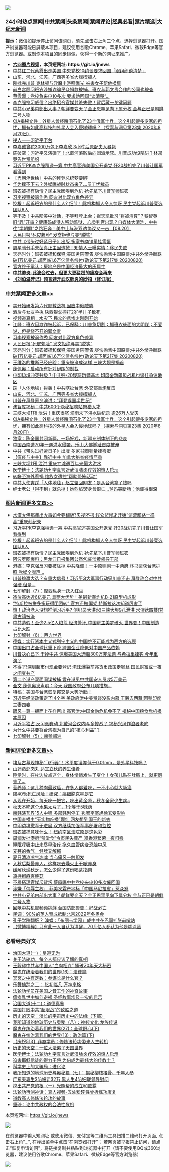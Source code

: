 ![](https://raw.githubusercontent.com/fqnews/bnews/master/64photo/fqnews-qr.jpg)

<div id="tt">
<h3>24小时热点禁闻|<a href="#%E4%B8%AD%E5%85%B1%E7%A6%81%E9%97%BB%E6%9B%B4%E5%A4%9A%E6%96%87%E7%AB%A0">中共禁闻</a>|<a href="#%E5%9B%BE%E7%89%87%E6%96%B0%E9%97%BB%E6%9B%B4%E5%A4%9A%E6%96%87%E7%AB%A0">头条禁闻</a>|<a href="#%E6%96%B0%E9%97%BB%E8%AF%84%E8%AE%BA%E6%9B%B4%E5%A4%9A%E6%96%87%E7%AB%A0">禁闻评论|<a href="#%E5%BF%85%E7%9C%8B%E7%BB%8F%E5%85%B8%E5%A5%BD%E6%96%87">经典必看|<a href="/video.md#%E7%A6%81%E7%89%87%E7%B2%BE%E9%80%89">禁片精选</a>|<a href="https://github.com/fqnews/djy/blob/master/gb/nf1351518.md#1">大纪元新闻</a></h3>
<div><b>提示：</b>微信如提示停止访问该网页，须先点击右上角三个点，选择浏览器打开。国产浏览器可能已屏蔽本项目，建议使用谷歌Chrome、苹果Safari、微软Edge等官方浏览器。或<a href="https://github.com/fqnews/bnews/blob/master/%E5%88%B6%E4%BD%9Cgit%E7%A6%81%E9%97%BB%E9%95%9C%E5%83%8F.md">制作本项目的同步镜像</a>，获得一个新的网址来推广。</div>
<ul>
<li><b><a href="http://d1.bdrive.tk/64.mp4" target="_blank">六四图片视频</a>，本页短网址: https://git.io/jnews</b></li>
<li><a href="/headline/20200821/1383221.md">中共红二代蔡霞出走美国 中央党校10约谈要求回国「跟组织谈清楚」</a></li>
<li><a href="/cbnews/20200821/1383395.md">山东、河北、江苏、广西等多省大规模抓人</a></li>
<li><a href="/cnnews/20200821/1383243.md">刚批完川普 克林顿与淫魔出游照曝光 被害女子帮他揉肩</a></li>
<li><a href="/worldnews/usa/20200821/1383252.md">前白宫顾问班农涉嫌诈骗民众捐款被捕，班农与郭文贵合作的公司也被查</a></li>
<li><a href="/cnnews/20200821/1383403.md">蔡霞曝：党校急来电10多次 要求她回国“谈清楚”…</a></li>
<li><a href="/cnnews/20200821/1383443.md">李克强抢习威信？出绝招令官媒封杀失败！背后藏一关键问题</a></li>
<li><a href="/comments/20200821/1383490.md">中共小兄弟内部出大事？朝鲜要变天？金正恩罕见向下属分权 金与正已是朝鲜二号人物</a></li>
<li><a href="/cbnews/20200821/1383360.md">CIA揭秘文件：外星人曾经瞬间石化了23个俄军士兵。这个引起很多专家的担忧，拥有如此高科技的外星人会入侵地球吗？（探索与洞见第23集 2020年8月20日）</a></li>
<li><a href="/ssgc/20200821/1383342.md">换人——习近平下台</a></li>
<li><a href="/baitai/20200821/1383534.md">李嘉诚曾花3000万包下李嘉欣 3小时后原配夫人暴毙</a></li>
<li><a href="/bannedvideo/20200821/1383263.md">陈破空：习近平又演砸了！北戴河落败后向团派示软。川普成功设陷阱？林郑哭告世贸组织</a></li>
<li><a href="/topimagenews/20200821/1383595.md">习近平PK李克强稍逊一筹 中共高官逃美国公开退党 歼20战机完了川普让国军看得到</a></li>
<li><a href="/ssgc/20200821/1383319.md">〖兲朝浮世绘〗中共的拜登总统梦要碎</a></li>
<li><a href="/cnnews/20200821/1383513.md">华为撑不下去？外媒曝战时状态来了…员工忧裁员</a></li>
<li><a href="/topimagenews/20200821/1383491.md">班农被捕有隐情？民主党因嗅到危机 抢先拿下川普军师班农</a></li>
<li><a href="/cbnews/20200821/1383480.md">习李视察被讽作秀 网友对比双方角色差异</a></li>
<li><a href="/topimagenews/20200821/1383581.md">挖根！起诉班农的是什么人? 细节！此机构抓人令人惊讶 民主党起诉川普竞选团队6人</a></li>
<li><a href="/bannedvideo/20200821/1383383.md">等不及！中共盼美中对话，不等拜登上台；崔天凯批习“将被清算”？黎智英旧“罪”开审？健康码成港人移动监狱，心灵判官出现？自媒体大清洗，中共往“学朝鲜”之路狂奔！美中止与港双边协议又一击 【08.20】</a></li>
<li><a href="/cbnews/20200821/1383460.md">人民日报“死皮赖脸” 发文拒绝与美“脱钩”</a></li>
<li><a href="/cbnews/20200821/1383264.md">中共《带头过好紧日子》出版 多家书商销量挂零蛋</a></li>
<li><a href="/yule/20200821/1383366.md">周星驰分手朱茵真正主因遭掀！知情人士曝实情：移民失败</a></li>
<li><a href="/cbnews/20200821/1383444.md">天亮时分：班农被捕和保释;美国务院警告,尽快抛售中国股票;中共外储净额跌破1万亿美元,却面临1.6万亿债务偿付(政论天下第217集 20200820)</a></li>
<li><a href="/cnnews/20200821/1383387.md">官方终于承认：房地产是中国经济最大的灰犀牛</a></li>
<li><b><a href="/comments/20200211/1275071.md" target="_blank">中共肺炎-此波会过去，但更大更猛烈的瘟疫会再来</a></b></li>
<li><b><a href="/comments/20200207/1272816.md" target="_blank">《刘伯温碑记》预言避开武汉肺炎的妙招（修订版）</a></b></li>
</ul>
</div>

<div class="catlist">
<h3><a href="/cbnews/" target="_blank">中共禁闻</a><span><a href="/cbnews/" target="_blank" rel="nofollow">更多文章>></a></span></h3>
<ul>
<li><a href="/cbnews/20200821/1383582.md" target="_blank">美开始研发第六代舰载战机 因应中俄威胁</a></li>
<li><a href="/cbnews/20200821/1383519.md" target="_blank">酒后与女友争执 陕西狠父摔打2岁半儿子致死</a></li>
<li><a href="/cbnews/20200821/1383492.md" target="_blank">视频道真相：水灾下 民众的悲惨才刚刚开始</a></li>
<li><a href="/cbnews/20200821/1383487.md" target="_blank">江峰：班农因欺诈被起诉，已保释；川普急切割；抓班农後面的大阴谋；不爱说，但是绕不开的郭文贵</a></li>
<li><a href="/cbnews/20200821/1383480.md" target="_blank">习李视察被讽作秀 网友对比双方角色差异</a></li>
<li><a href="/cbnews/20200821/1383460.md" target="_blank">人民日报“死皮赖脸” 发文拒绝与美“脱钩”</a></li>
<li><a href="/cbnews/20200821/1383444.md" target="_blank">天亮时分：班农被捕和保释;美国务院警告,尽快抛售中国股票;中共外储净额跌破1万亿美元,却面临1.6万亿债务偿付(政论天下第217集 20200820)</a></li>
<li><a href="/cbnews/20200821/1383436.md" target="_blank">王维洛的推断已经应验：重庆被淹成这样 三峡大坝是祸首</a></li>
<li><a href="/cbnews/20200821/1383428.md" target="_blank">蓬佩奥：启动所有针对伊朗的制裁</a></li>
<li><a href="/cbnews/20200821/1383415.md" target="_blank">中印边境冲突升级？中共歼-20现踪新疆基地 印度全新飙风战机也派往争议地区</a></li>
<li><a href="/cbnews/20200821/1383396.md" target="_blank">踩「人体地毯」挨轰！中共瞎扯台湾 外交部重炮反击</a></li>
<li><a href="/cbnews/20200821/1383395.md" target="_blank">山东、河北、江苏、广西等多省大规模抓人</a></li>
<li><a href="/cbnews/20200821/1383381.md" target="_blank">川普在拜登家乡演讲：“拜登误国半世纪”</a></li>
<li><a href="/cbnews/20200821/1383380.md" target="_blank">澳智库揭秘：中共600个隐秘招聘站狩猎人才</a></li>
<li><a href="/cbnews/20200821/1383379.md" target="_blank">三峡大坝11孔泄洪！重庆很冤 滴雨未下洪水破纪录 逾26万人受灾</a></li>
<li><a href="/cbnews/20200821/1383360.md" target="_blank">CIA揭秘文件：外星人曾经瞬间石化了23个俄军士兵。这个引起很多专家的担忧，拥有如此高科技的外星人会入侵地球吗？（探索与洞见第23集 2020年8月20日）</a></li>
<li><a href="/cbnews/20200821/1383349.md" target="_blank">独家：陈全国封闭新疆，一场好戏，新疆专制体制下的悲哀</a></li>
<li><a href="/cbnews/20200821/1383330.md" target="_blank">中国西南遭70年一遇洪水侵袭，乐山大佛脚趾首度被淹</a></li>
<li><a href="/cbnews/20200821/1383264.md" target="_blank">中共《带头过好紧日子》出版 多家书商销量挂零蛋</a></li>
<li><a href="/cbnews/20200820/1382960.md" target="_blank">【瘟疫与中共】靠近中共 加拿大魁省疫情严重</a></li>
<li><a href="/cbnews/20200820/1382961.md" target="_blank">三峡大坝11孔泄洪 重庆寸滩遇百年来最大洪水</a></li>
<li><a href="/comments/20200820/1382989.md" target="_blank">医学博士：法轮功九字真言对武汉肺炎疗效的惊人启示</a></li>
<li><a href="/cbnews/20200820/1383073.md" target="_blank">转帐至海外惹祸 维族女遭控“帮助恐怖活动”</a></li>
<li><a href="/cbnews/20200820/1383054.md" target="_blank">中共大使爽踩「人体地毯」赵立坚回网友：是从台湾拿了钱吗</a></li>
<li><a href="/cbnews/20200820/1383053.md" target="_blank">绅士老公「得不到」就杀掉！她烈焰焚身含恨亡…爸妈哭断肠：他藏得很深</a></li>

</ul>
</div>
<div class="catlist">
<h3><a href="/topimagenews/" target="_blank">图片新闻</a><span><a href="/topimagenews/" target="_blank" rel="nofollow">更多文章>></a></span></h3>
<ul>
<li><a href="/topimagenews/20200821/1383668.md" target="_blank">水淹大佛那年出大事如今要翻版?央视不报:民众悲惨才开始“河流和路一样高”重庆创纪录</a></li>
<li><a href="/topimagenews/20200821/1383595.md" target="_blank">习近平PK李克强稍逊一筹 中共高官逃美国公开退党 歼20战机完了川普让国军看得到</a></li>
<li><a href="/topimagenews/20200821/1383581.md" target="_blank">挖根！起诉班农的是什么人? 细节！此机构抓人令人惊讶 民主党起诉川普竞选团队6人</a></li>
<li><a href="/topimagenews/20200821/1383491.md" target="_blank">班农被捕有隐情？民主党因嗅到危机 抢先拿下川普军师班农</a></li>
<li><a href="/topimagenews/20200821/1383271.md" target="_blank">阿波罗网爆料：黑龙江日报集团公然包庇涉黄领导干部</a></li>
<li><a href="/topimagenews/20200820/1383199.md" target="_blank">港媒：李克强反习要被除掉 中共降调！一中原则剩一中两府 林书豪获台湾护照 党媒全噤声…</a></li>
<li><a href="/topimagenews/20200820/1383194.md" target="_blank">川普稳赢大选？有重大信号！习近平3大军事行动逼川普还击 拜登称会对中共强硬 但是&#8230;</a></li>
<li><a href="/comments/20200820/1383036.md" target="_blank">七印解封（7）：摩西纵身一跃入红尘</a></li>
<li><a href="/topimagenews/20200820/1382927.md" target="_blank">造价高达近6亿美元 具两大优势！美最新轰炸机B-21原型机成形</a></li>
<li><a href="/topimagenews/20200820/1382904.md" target="_blank">“特斯拉被拼多多玩得团团转” 官方还拉偏架 特斯拉这次知道厉害了</a></li>
<li><a href="/topimagenews/20200819/1382697.md" target="_blank">惊！政治老人没想推倒习近平? 创纪录大洪水!三峡大坝9孔泄洪 水深达四楼!甘肃古镇被淹</a></li>
<li><a href="/topimagenews/20200819/1382597.md" target="_blank">中共造假！至少2.5亿人粮荒 经济警讯 中国房主美梦破灭 世界变！中国制造占比大跌</a></li>
<li><a href="/comments/20200819/1382591.md" target="_blank">七印解封（6）：西方世界</a></li>
<li><a href="/topimagenews/20200819/1382405.md" target="_blank">德媒：实行资本主义式列宁主义的中国绝不可能成为西方的选项</a></li>
<li><a href="/topimagenews/20200819/1382271.md" target="_blank">中国出口占全球比重下降 跨国企业降低对中国产品依赖</a></li>
<li><a href="/topimagenews/20200818/1382205.md" target="_blank">川普决心已下 干掉中共 惊爆美国大选超300万非法票 与希拉里挂钩 今年重演？</a></li>
<li><a href="/topimagenews/20200818/1382108.md" target="_blank">不得了!深圳超市付现金要登记 泡沫爆裂前兆货币政策走钢丝 国民财富或一夜之间变共产</a></li>
<li><a href="/topimagenews/20200818/1381909.md" target="_blank">第二个港产双面间谍被捕 曾在港见中共国安人员收5万美元</a></li>
<li><a href="/topimagenews/20200818/1381813.md" target="_blank">全文 蓬佩奥发声明：今天 我国政府公布几项措施…</a></li>
<li><a href="/comments/20200818/1381765.md" target="_blank">特稿：美国与台湾恢复邦交是大势所趋！</a></li>
<li><a href="/topimagenews/20200817/1381657.md" target="_blank">习近平经济政策定了!4个字 美政府泄中美贸谈没影内幕 王毅去西藏!因赔印度三妻四妾</a></li>
<li><a href="/topimagenews/20200817/1381618.md" target="_blank">跟风一尊一拥而上花样百出 高官泄:中国金融危机免不了 揭秘中国粮食危机根本原因</a></li>
<li><a href="/topimagenews/20200817/1381596.md" target="_blank">习近平独占 反习派蠢动 北戴河会议内斗多惨烈？ 揭秘兴风作浪者老底</a></li>
<li><a href="/comments/20200817/1381382.md" target="_blank">为什么中共要将台湾视为自己的“核心利益”？</a></li>
<li><a href="/comments/20200817/1381339.md" target="_blank">七印解封（5）：南赡部洲</a></li>

</ul>
</div>
<div class="catlist">
<h3><a href="/comments/" target="_blank">新闻评论</a><span><a href="/comments/" target="_blank" rel="nofollow">更多文章>></a></span></h3>
<ul>
<li><a href="/comments/20200821/1383694.md" target="_blank">埃及古墓现神秘“飞行器”！水平度误差低于0.01mm，是外星科技吗？</a></li>
<li><a href="/comments/20200821/1383693.md" target="_blank">山药蒸虾肉丸 适宜立秋的养生佳肴</a></li>
<li><a href="/comments/20200821/1383677.md" target="_blank">睡觉时，在枕边放点这个，身体悄悄发生了变化！女孩儿贴在肚脐上，就更厉害了&#8230;</a></li>
<li><a href="/comments/20200821/1383676.md" target="_blank">营养师：这几种肉最致癌，许多人都爱吃，一不小心就大肠癌</a></li>
<li><a href="/comments/20200821/1383675.md" target="_blank">降40％死亡风险！研究：癌细胞克星是它</a></li>
<li><a href="/comments/20200821/1383674.md" target="_blank">从现在开始，每天吃一把它，吃出黄金肾，秋冬全家少生病~</a></li>
<li><a href="/comments/20200821/1383673.md" target="_blank">秋天不吃这个水果太亏了，1个等于5味药</a></li>
<li><a href="/comments/20200821/1383599.md" target="_blank">南韩演艺界15人中镖 多部韩剧停工 秀智李宰旭徐玄受影响</a></li>
<li><a href="/comments/20200821/1383589.md" target="_blank">中国直播主“无实物吃播”爆红 网友想到国王的新衣</a></li>
<li><a href="/comments/20200821/1383588.md" target="_blank">中印边境撤军无进展 双方继续加强军事部署和监控</a></li>
<li><a href="/comments/20200821/1383567.md" target="_blank">班农被捕意味什么！ 纽约南区法院原是这色彩</a></li>
<li><a href="/comments/20200821/1383539.md" target="_blank">周润发批港府“禁堂食”令市民失尊严 叹香港繁荣一夜归零</a></li>
<li><a href="/comments/20200821/1383533.md" target="_blank">睡眠呼吸中止未尽早治疗 拖久血管病变恐脑中风</a></li>
<li><a href="/comments/20200821/1383528.md" target="_blank">麦芽的香气，健脾又解郁</a></li>
<li><a href="/comments/20200821/1383527.md" target="_blank">夏日清凉冷气冰啤 当心痛风一触即发</a></li>
<li><a href="/comments/20200821/1383526.md" target="_blank">入秋后梨最养人，这样吃去燥火止干咳养身</a></li>
<li><a href="/comments/20200821/1383525.md" target="_blank">缓解秋燥秋乏，怎么少得了这份喝茶指南</a></li>
<li><a href="/comments/20200821/1383524.md" target="_blank">凉拌椒麻杏鲍菇</a></li>
<li><a href="/comments/20200821/1383501.md" target="_blank">不屑搭理官媒斥背叛 蔡霞曝中共党校来电10多次催回国</a></li>
<li><a href="/comments/20200821/1383500.md" target="_blank">涉嫌「侮辱主权」 菲美发霜产地标「中国马尼拉省」惹众怒</a></li>
<li><a href="/comments/20200821/1383490.md" target="_blank">中共小兄弟内部出大事？朝鲜要变天？金正恩罕见向下属分权 金与正已是朝鲜二号人物</a></li>
<li><a href="/comments/20200821/1383489.md" target="_blank">回呛中共机舰频频挑衅 台国防部警告：好战必亡</a></li>
<li><a href="/comments/20200821/1383488.md" target="_blank">民调：90%的英人赞成抵制北京2022年冬奥会</a></li>
<li><a href="/comments/20200821/1383483.md" target="_blank">孔子学院翻版？ 澳媒：「布图卡学园」成中共在巴国扩张前哨站</a></li>
<li><a href="/comments/20200821/1383463.md" target="_blank">【微博精粹】只有此一人自认为清醒，70几亿人都认为他是糊涂蛋</a></li>

</ul>
</div>

<div class="catlist">
<h3>必看经典好文</h3>
<ul>
<li><a href="/cbnews/20180307/911097.md" target="_blank">治国大道(一)：皇道无为</a></li>
<li><a href="/topimagenews/20161125/619230.md" target="_blank">关于法轮功，每个人都应该了解的真相</a></li>
<li><a href="/cbnews/20200730/1371580.md" target="_blank">王毅称中共与中国人“血肉相连” 捅破70年天大秘密</a></li>
<li><a href="/topimagenews/20180615/958090.md" target="_blank">魔鬼在统治着我们的世界(16)：法律篇</a></li>
<li><a href="/tculture/20200812/1378929.md" target="_blank">冥冥之中有定数：参谋长是什么官？</a></li>
<li><a href="/tculture/20170711/790081.md" target="_blank">乐舞仙踪之二： 忆初临凡 万神来格</a></li>
<li><a href="/comments/20200511/1326751.md" target="_blank">法轮功学员在美国之音工作的神奇故事</a></li>
<li><a href="/comments/20200618/1346823.md" target="_blank">瘟疫乱世中如何避祸 圣经故事埃及十灾的启示</a></li>
<li><a href="/cbnews/20180318/916241.md" target="_blank">治国大道(十二)：道德真鉴</a></li>
<li><a href="/comments/20200731/1372471.md" target="_blank">美国打败中共“超限战”的致胜之道</a></li>
<li><a href="/tculture/20121025/73066.md" target="_blank">历史的天空：漫长的宇宙历史中的法缘（下部）</a></li>
<li><a href="/topimagenews/20180225/905380.md" target="_blank">我所知道的地球历史与奥秘（八）：神传文化 龙族传说</a></li>
<li><a href="/comments/20181224/1052333.md" target="_blank">魔鬼在统治着我们的世界(27)：全球野心(下)</a></li>
<li><a href="/topimagenews/20180602/951960.md" target="_blank">魔鬼在统治着我们的世界(13)：政治篇(下)</a></li>
<li><a href="/cbnews/20200518/1330564.md" target="_blank">【庆祝513】非裔学员：修炼法轮功带来人生转机</a></li>
<li><a href="/tculture/20121025/73067.md" target="_blank">历史的天空：一位大法弟子天国世界</a></li>
<li><a href="/comments/20200820/1382989.md" target="_blank">医学博士：法轮功九字真言对武汉肺炎疗效的惊人启示</a></li>
<li><a href="/comments/20200622/1346846.md" target="_blank">迫害耶稣信徒的得力干将  为何成为最伟大的传教士？</a></li>
<li><a href="/comments/20200605/783246.md" target="_blank">科学史上的大骗局：进化论</a></li>
<li><a href="/topimagenews/20171210/868397.md" target="_blank">我所知道的地球历史与奥秘篇（七）：揭秘柳枝接骨、千年人参</a></li>
<li><a href="/cbnews/20200611/1343037.md" target="_blank">广东夫妻生3胎被罚32万 黑人生4胎妇联领导慰问</a></li>
<li><a href="/comments/20200629/1352460.md" target="_blank">挖出共产党的根（一）光照帮的成立和败露</a></li>
<li><a href="/comments/20190516/1128964.md" target="_blank">法轮功再创神话：真人视频-五处粉碎性骨折炼功康复</a></li>
<li><a href="/comments/20200805/1375080.md" target="_blank">道教高人修炼法轮功的故事</a></li>
<li><a href="/comments/20200705/783271.md" target="_blank">重磅：论中共政权的合法性危机</a></li>

</ul>
</div>

本页短网址: https://git.io/jnews

![](https://raw.githubusercontent.com/fqnews/bnews/master/64photo/fqnews-qr.jpg)

在浏览器中输入短网址 或使用微信、支付宝等二维码工具扫描二维码打开页面, 点击右上角"...", 在弹出菜单中点击“在浏览器打开”； 若网页被举报禁止访问，请点击“恢复申请访问”，将链接复制并粘贴到浏览器中打开（请不要使用QQ或360浏览器，建议使用谷歌Chrome、苹果Safari、微软Edge等官方浏览器）

![](https://raw.githubusercontent.com/fqnews/bnews/master/64photo/wx.jpg)